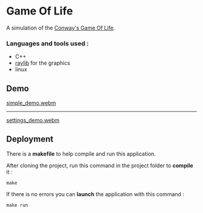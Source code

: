 # Game Of Life

A simulation of the [Conway's Game Of Life](https://en.wikipedia.org/wiki/Conway%27s_Game_of_Life).

### Languages and tools used :
 - C++
 - [raylib](https://www.raylib.com/) for the graphics
 - linux

## Demo

[simple_demo.webm](https://user-images.githubusercontent.com/62746976/207425406-7b586b08-acc5-470f-8bdc-36525e0b923d.webm)

---

[settings_demo.webm](https://user-images.githubusercontent.com/62746976/207425424-66a5c529-8643-4190-9e00-2b0b7465301f.webm)

## Deployment

There is a **makefile** to help compile and run this application.

After cloning the project, run this command in the project folder to **compile** it :

    make

If there is no errors you can **launch** the application with this command :

    make run

